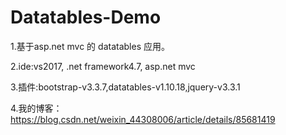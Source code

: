 # Datatables-Demo

1.基于asp.net mvc 的 datatables 应用。

2.ide:vs2017, .net framework4.7, asp.net mvc

3.插件:bootstrap-v3.3.7,datatables-v1.10.18,jquery-v3.3.1

4.我的博客：https://blog.csdn.net/weixin_44308006/article/details/85681419